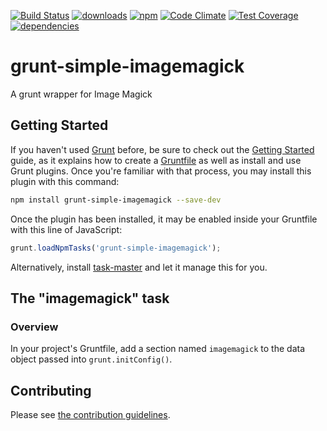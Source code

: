 [![Build Status](https://travis-ci.org/tandrewnichols/grunt-simple-imagemagick.png)](https://travis-ci.org/tandrewnichols/grunt-simple-imagemagick) [![downloads](http://img.shields.io/npm/dm/grunt-simple-imagemagick.svg)](https://npmjs.org/package/grunt-simple-imagemagick) [![npm](http://img.shields.io/npm/v/grunt-simple-imagemagick.svg)](https://npmjs.org/package/grunt-simple-imagemagick) [![Code Climate](https://codeclimate.com/github/tandrewnichols/grunt-simple-imagemagick/badges/gpa.svg)](https://codeclimate.com/github/tandrewnichols/grunt-simple-imagemagick) [![Test Coverage](https://codeclimate.com/github/tandrewnichols/grunt-simple-imagemagick/badges/coverage.svg)](https://codeclimate.com/github/tandrewnichols/grunt-simple-imagemagick) [![dependencies](https://david-dm.org/tandrewnichols/grunt-simple-imagemagick.png)](https://david-dm.org/tandrewnichols/grunt-simple-imagemagick)

# grunt-simple-imagemagick

A grunt wrapper for Image Magick

## Getting Started

If you haven't used [Grunt](http://gruntjs.com/) before, be sure to check out the [Getting Started](http://gruntjs.com/getting-started) guide, as it explains how to create a [Gruntfile](http://gruntjs.com/sample-gruntfile) as well as install and use Grunt plugins. Once you're familiar with that process, you may install this plugin with this command:

```bash
npm install grunt-simple-imagemagick --save-dev
```

Once the plugin has been installed, it may be enabled inside your Gruntfile with this line of JavaScript:

```javascript
grunt.loadNpmTasks('grunt-simple-imagemagick');
```

Alternatively, install [task-master](http://github.com/tandrewnichols/task-master) and let it manage this for you.

## The "imagemagick" task

### Overview

In your project's Gruntfile, add a section named `imagemagick` to the data object passed into `grunt.initConfig()`.


## Contributing

Please see [the contribution guidelines](CONTRIBUTING.md).
